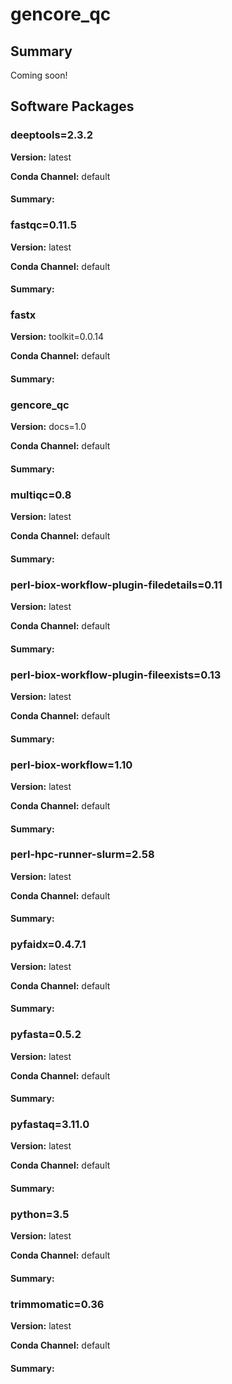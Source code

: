 # gencore_qc
## Summary

Coming soon!

## Software Packages

### deeptools=2.3.2
**Version:** latest

**Conda Channel:** default

#### Summary:




### fastqc=0.11.5
**Version:** latest

**Conda Channel:** default

#### Summary:




### fastx
**Version:** toolkit=0.0.14

**Conda Channel:** default

#### Summary:




### gencore_qc
**Version:** docs=1.0

**Conda Channel:** default

#### Summary:




### multiqc=0.8
**Version:** latest

**Conda Channel:** default

#### Summary:




### perl-biox-workflow-plugin-filedetails=0.11
**Version:** latest

**Conda Channel:** default

#### Summary:




### perl-biox-workflow-plugin-fileexists=0.13
**Version:** latest

**Conda Channel:** default

#### Summary:




### perl-biox-workflow=1.10
**Version:** latest

**Conda Channel:** default

#### Summary:




### perl-hpc-runner-slurm=2.58
**Version:** latest

**Conda Channel:** default

#### Summary:




### pyfaidx=0.4.7.1
**Version:** latest

**Conda Channel:** default

#### Summary:




### pyfasta=0.5.2
**Version:** latest

**Conda Channel:** default

#### Summary:




### pyfastaq=3.11.0
**Version:** latest

**Conda Channel:** default

#### Summary:




### python=3.5
**Version:** latest

**Conda Channel:** default

#### Summary:




### trimmomatic=0.36
**Version:** latest

**Conda Channel:** default

#### Summary:




